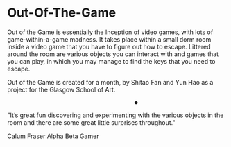 # Out-Of-The-Game
Out of the Game is essentially the Inception of video games, with lots of game-within-a-game madness. It takes place within a small dorm room inside a video game that you have to figure out how to escape. Littered around the room are various objects you can interact with and games that you can play, in which you may manage to find the keys that you need to escape.

Out of the Game is created for a month, by Shitao Fan and Yun Hao as a project for the Glasgow School of Art.

                                             ●

"It’s great fun discovering and experimenting with the various objects in the room and there are some great little surprises throughout."

Calum Fraser  Alpha Beta Gamer
